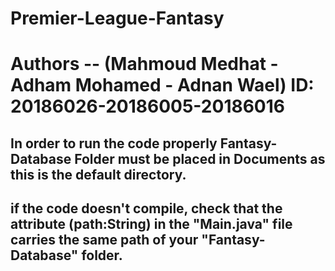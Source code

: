 # Premier-League-Fantasy
# Authors -- (Mahmoud Medhat - Adham Mohamed - Adnan Wael) ID: 20186026-20186005-20186016
 ## In order to run the code properly Fantasy-Database Folder must be placed in Documents as this is the default directory.
 ## if the code doesn't compile, check that the attribute (path:String) in the "Main.java" file carries the same path of your "Fantasy-Database" folder.
